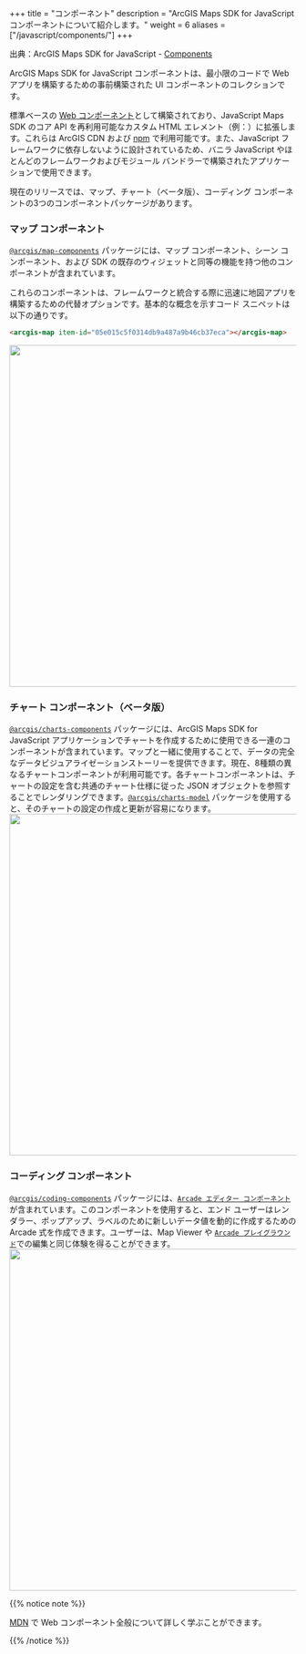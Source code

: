 +++
title = "コンポーネント"
description = "ArcGIS Maps SDK for JavaScript コンポーネントについて紹介します。"
weight = 6
aliases = ["/javascript/components/"]
+++

出典：ArcGIS Maps SDK for JavaScript - [Components](https://developers.arcgis.com/javascript/latest/components/)

ArcGIS Maps SDK for JavaScript コンポーネントは、最小限のコードで Web アプリを構築するための事前構築された UI コンポーネントのコレクションです。

標準ベースの [Web コンポーネント](https://developer.mozilla.org/en-US/docs/Web/API/Web_components)として構築されており、JavaScript Maps SDK のコア API を再利用可能なカスタム HTML エレメント（例：<arcgis-map></arcgis-map>）に拡張します。これらは ArcGIS CDN および [npm](https://www.npmjs.com/get-npm) で利用可能です。また、JavaScript フレームワークに依存しないように設計されているため、バニラ JavaScript やほとんどのフレームワークおよびモジュール バンドラーで構築されたアプリケーションで使用できます。

現在のリリースでは、マップ、チャート（ベータ版）、コーディング コンポーネントの3つのコンポーネントパッケージがあります。

### マップ コンポーネント
[`@arcgis/map-components`](https://developers.arcgis.com/javascript/latest/references/map-components/?path=/docs/welcome--docs) パッケージには、マップ コンポーネント、シーン コンポーネント、および SDK の既存のウィジェットと同等の機能を持つ他のコンポーネントが含まれています。

これらのコンポーネントは、フレームワークと統合する際に迅速に地図アプリを構築するための代替オプションです。基本的な概念を示すコード スニペットは以下の通りです。
```HTML
<arcgis-map item-id="05e015c5f0314db9a487a9b46cb37eca"></arcgis-map>
```
<img src="https://apps.esrij.com/arcgis-dev/guide/img/components/map-component.png" width="600px">

### チャート コンポーネント（ベータ版）
[`@arcgis/charts-components`](https://developers.arcgis.com/javascript/latest/references/charts-components/?path=/docs/charts-components_welcome--docs) パッケージには、ArcGIS Maps SDK for JavaScript アプリケーションでチャートを作成するために使用できる一連のコンポーネントが含まれています。マップと一緒に使用することで、データの完全なデータビジュアライゼーションストーリーを提供できます。現在、8種類の異なるチャートコンポーネントが利用可能です。各チャートコンポーネントは、チャートの設定を含む共通のチャート仕様に従った JSON オブジェクトを参照することでレンダリングできます。[`@arcgis/charts-model`](https://developers.arcgis.com/javascript/latest/references/charts-components/?path=/docs/charts-model-bar-chart-model--docs) パッケージを使用すると、そのチャートの設定の作成と更新が容易になります。
<img src="https://apps.esrij.com/arcgis-dev/guide/img/components/chart-component.png" width="600px">

### コーディング コンポーネント
[`@arcgis/coding-components`](https://developers.arcgis.com/javascript/latest/references/coding-components/?path=/docs/welcome--docs) パッケージには、[`Arcade エディター コンポーネント`](https://developers.arcgis.com/javascript/latest/references/coding-components/?path=/docs/component-reference-arcade-editor--docs)が含まれています。このコンポーネントを使用すると、エンド ユーザーはレンダラー、ポップアップ、ラベルのために新しいデータ値を動的に作成するための Arcade 式を作成できます。ユーザーは、Map Viewer や [`Arcade プレイグラウンド`](https://developers.arcgis.com/arcade/playground/)での編集と同じ体験を得ることができます。
<img src="https://apps.esrij.com/arcgis-dev/guide/img/components/coding-components.png" width="600px">

{{% notice note %}}

[MDN](https://developer.mozilla.org/en-US/docs/Web/API/Web_components) で Web コンポーネント全般について詳しく学ぶことができます。

{{% /notice %}}